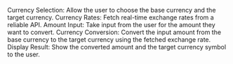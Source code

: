 Currency Selection: Allow the user to choose the base currency and the target
currency.
Currency Rates: Fetch real-time exchange rates from a reliable API.
Amount Input: Take input from the user for the amount they want to convert.
Currency Conversion: Convert the input amount from the base currency to the
target currency using the fetched exchange rate.
Display Result: Show the converted amount and the target currency symbol
to the user.
